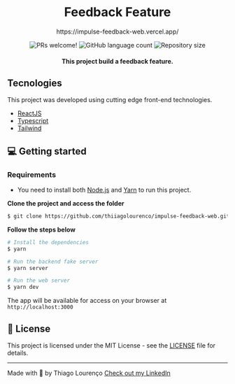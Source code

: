 <h1 align="center">
  Feedback Feature
</h1>

<p align="center">
  https://impulse-feedback-web.vercel.app/
</p>

<p align="center">
 <img src="https://img.shields.io/static/v1?label=PRs&message=welcome&color=7159c1&labelColor=000000" alt="PRs welcome!" />
  <img alt="GitHub language count" src="https://img.shields.io/github/languages/count/thiiagolourenco/impulse-feedback-web?color=%2304D361">
  <img alt="Repository size" src="https://img.shields.io/github/repo-size/thiiagolourenco/impulse-feedback-web">
</p>

<h4 align="center">
  This project build a feedback feature.
</h4>

## Tecnologies

This project was developed using cutting edge front-end technologies.


- [ReactJS](https://reactjs.org/)
- [Typescript](https://www.typescriptlang.org/)
- [Tailwind](https://tailwindcss.com/)

## 💻 Getting started

### Requirements

- You need to install both [Node.js](https://nodejs.org/en/download/) and [Yarn](https://yarnpkg.com/) to run this project.

**Clone the project and access the folder**

```bash
$ git clone https://github.com/thiiagolourenco/impulse-feedback-web.git && cd impulse-feedback-web
```

**Follow the steps below**

```bash
# Install the dependencies
$ yarn

# Run the backend fake server
$ yarn server

# Run the web server
$ yarn dev
```

The app will be available for access on your browser at `http://localhost:3000`

## 📝 License

This project is licensed under the MIT License - see the [LICENSE](LICENSE) file for details.

---

Made with 💜 by Thiago Lourenço [Check out my LinkedIn](https://www.linkedin.com/in/thiiagolourenco)
